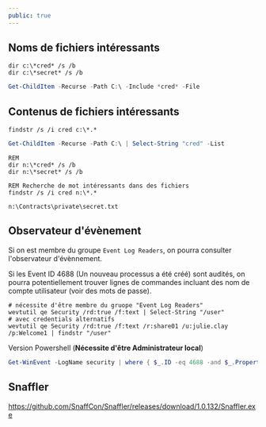 ```yaml
---
public: true
---
```

## Noms de fichiers intéressants

```batch
dir c:\*cred* /s /b 
dir c:\*secret* /s /b
```

```powershell
Get-ChildItem -Recurse -Path C:\ -Include *cred* -File
```

## Contenus de fichiers intéressants

```
findstr /s /i cred c:\*.*
```

```powershell
Get-ChildItem -Recurse -Path C:\ | Select-String "cred" -List
```

```
REM 
dir n:\*cred* /s /b 
dir n:\*secret* /s /b

REM Recherche de mot intéressants dans des fichiers
findstr /s /i cred n:\*.*

n:\Contracts\private\secret.txt
```

## Observateur d'évènement

Si on est membre du groupe `Event Log Readers`, on pourra consulter l'observateur d'évènnement.

Si les Event ID 4688 (Un nouveau processus a été créé) sont audités, on pourra potentiellement trouver lignes de commandes incluant des nom de compte utilisateur (voir des mots de passe).

```shell
# nécessite d'être membre du gruope "Event Log Readers"
wevtutil qe Security /rd:true /f:text | Select-String "/user"
# avec credentials alternatifs
wevtutil qe Security /rd:true /f:text /r:share01 /u:julie.clay /p:Welcome1 | findstr "/user"
```

Version Powershell (**Nécessite d'être Administrateur local**)

```powershell
Get-WinEvent -LogName security | where { $_.ID -eq 4688 -and $_.Properties[8].Value -like '*/user*'} | Select-Object @{name='CommandLine';expression={ $_.Properties[8].Value }}
```

## Snaffler

<https://github.com/SnaffCon/Snaffler/releases/download/1.0.132/Snaffler.exe>
